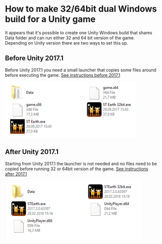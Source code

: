 # How to make 32/64bit dual Windows build for a Unity game

It appears that it's possible to create one Unity Windows build that shares Data folder and can run either 32 and 64 bit version of the game. Depending on Unity version there are two ways to set this up.

## Before Unity 2017.1

Before Unity 2017.1 you need a small launcher that copies some files around before executing the game. [See instructions before 2017.1](INSTRUCTIONS_BEFORE_2017_1.md)

![Before Unity 2017.1](ulauncher_forum_pic.png)

## After Unity 2017.1

Starting from Unity 2017.1 the launcher is not needed and no files need to be copied before running 32 or 64bit version of the game. [See instructions after 2017.1](INSTRUCTIONS.md)

![After Unity 2017.1](ulauncher_forum_pic2.png)
